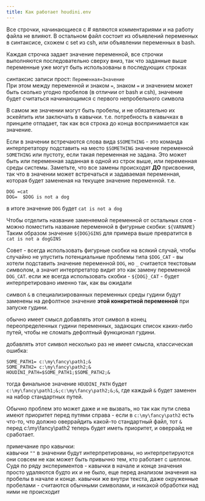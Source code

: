 ```yaml
---
title: Как работает houdini.env
---
```


Все строчки, начинающиеся с # являются комментариями и на работу файла не влияют.
В остальном файл состоит из объявлений переменных в синтаксисе, схожем с set из csh,
или объявлении переменных в bash.

Каждая строчка задает значение переменной, все строчки выполняются последовательно 
сверху вниз, так что заданные выше переменные уже могут быть использованы в последующих строках

синтаксис записи прост: `Переменная=Значение`  
При этом между переменной и знаком `=`, знаком `=` и значением может быть сколько угодно пробелов 
(в отличии от bash и csh), значение будет считаться начинающимся с первого непробельного символа

В самом же значении могут быть пробелы, и не обязательно их эскейпить или заключать 
в кавычки. т.е. потребность в кавычках в принципе отпадает, так как вся строка до 
конца воспринимается как значение.

Eсли в значении встречаются слова вида `$SOMETHING` - это команда интерпретатору подставить 
на место `$SOMETHING` значение переменной `SOMETHING` или пустоту, если такая переменная 
не задана. Это может быть или переменная заданная в одной из строк выше, или переменная 
среды системы. Заметьте, что все замены происходят **ДО** присвоения, так что в значении 
может встречаться и задаваемая переменная, которая будет замененая на текущее значение переменной.
т.е.
```shell
DOG =cat
DOG=  $DOG is not a dog
```
в итоге значение `DOG` будет `cat is not a dog`

Чтобы отделить название заменяемой переменной от остальных слов - можно поместить 
название переменной в фигурные скобки: `${VARNAME}`  
Таким образом значение `${DOG}GINS` для примера выше превратится в `cat is not a dogGINS`

Совет - всегда использовать фигурные скобки на всякий случай, чтобы случайно не упустить 
потенциальные проблемы типа `$DOG_CAT` - вы хотели подставить значение переменной `DOG`, 
но `_` считается текстовым символом, а значит интерпретатор видит это как замену 
переменной `DOG_CAT`. если же всегда использовать скобки - `${DOG}_CAT` - будет 
интерпретировано именно так, как вы ожидали

символ `&` в специализированных переменных среды гудини будут заменены на дефолтное 
значение **этой конкретной переменной** при запуске гудини.

обычно имеет смысл добавлять этот символ в конец переопределенных гудини переменных, 
задающих список каких-либо путей, чтобы не сломать дефолтный функционал гудини.

добавлять этот символ несколько раз не имеет смысла, классическая ошибка:

```shell
SOME_PATH1= c:\my\fancy\path1;&
SOME_PATH2= c:\my\fancy\path2;&
HOUDINI_PATH=$SOME_PATH1;$SOME_PATH2;&
```

тогда финальное значение `HOUDINI_PATH` будет `c:\my\fancy\path1;&;c:\my\fancy\path2;&;&`,
где каждый `&` будет заменен на набор стандартных путей.

Обычно проблем это может даже и не вызвать, но так как пути слева имеют приоритет 
перед путями справа - если в `c:\my\fancy\path2` есть что-то, что должно оверрайдить 
какой-то стандартный файл, тот `&` перед c:\my\fancy\path2 теперь будет иметь приоритет, 
и оверрайд не сработает.

примечание про кавычки:  
кавычки `""` в значении будут интерпретированы, но интерпретируются они совсем не как может быть 
привычно тем, кто работает с шеллом. Судя по ряду экспериментов - кавычки в начале и конце 
значения просто удаляются будто их и не было, еще перед анализом значения на пробелы в начале 
и конце. кавычки же внутри текста, даже окруженные пробелами - считаются обычными 
символами, и никакой обработки над ними не происходит


